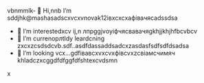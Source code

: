 vbnmmlk- 👋 Hi,nnb I’m sddjhk@mashasadscxvcxvnovak12івxcxcxафівачясadssdsa
- 👀 I’m interestedxcv ij,n лпрggjvоyіфчясвавачяgkhjjkhjhfbcvbcv
- 🌱 I’m currenорлtldy leardcning zxcxzcsdsdcvb.sdf..asdfdassaddsadcxzasdasfsdfsdfdsadsa
- 💞️ I’m looking vcx...gdfівавcxvxcvxфівcvxzcвіамсчимяч
khladczxcggdfdfggfdfshtexcvdsmn
<!---cxzgfdfsdvfvcxv
mashanovak12/mashanovak12 is a ✨ special cv✨ repository because its `README.md` (this file) appears on your GitHub profile.
You can click the Praseview link to take a look at your chancxzcges.xzcxzczxc
--->x
